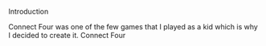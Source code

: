 Introduction

Connect Four was one of the few games that I played as a kid which is why I decided to create it. Connect Four 